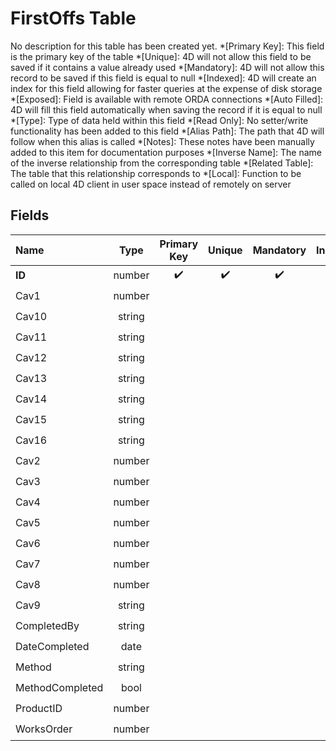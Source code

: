 ﻿# FirstOffs Table
No description for this table has been created yet.
*[Primary Key]: This field is the primary key of the table
*[Unique]: 4D will not allow this field to be saved if it contains a value already used
*[Mandatory]: 4D will not allow this record to be saved if this field is equal to null
*[Indexed]: 4D will create an index for this field allowing for faster queries at the expense of disk storage
*[Exposed]: Field is available with remote ORDA connections
*[Auto Filled]: 4D will fill this field automatically when saving the record if it is equal to null
*[Type]: Type of data held within this field
*[Read Only]: No setter/write functionality has been added to this field
*[Alias Path]: The path that 4D will follow when this alias is called
*[Notes]: These notes have been manually added to this item for documentation purposes
*[Inverse Name]: The name of the inverse relationship from the corresponding table
*[Related Table]: The table that this relationship corresponds to
*[Local]: Function to be called on local 4D client in user space instead of remotely on server
## Fields

|Name|Type|Primary Key|Unique|Mandatory|Indexed|Exposed|Auto Filled|Notes|
|:---|:---:|:---:|:---:|:---:|:---:|:---:|:---:|:---:|
|**ID**|number|✔️|✔️|✔️|✔️|✔️|✔️||
|Cav1|number|||||✔️|||
|Cav10|string|||||✔️|||
|Cav11|string|||||✔️|||
|Cav12|string|||||✔️|||
|Cav13|string|||||✔️|||
|Cav14|string|||||✔️|||
|Cav15|string|||||✔️|||
|Cav16|string|||||✔️|||
|Cav2|number|||||✔️|||
|Cav3|number|||||✔️|||
|Cav4|number|||||✔️|||
|Cav5|number|||||✔️|||
|Cav6|number|||||✔️|||
|Cav7|number|||||✔️|||
|Cav8|number|||||✔️|||
|Cav9|string|||||✔️|||
|CompletedBy|string|||||✔️|||
|DateCompleted|date|||||✔️|||
|Method|string|||||✔️|||
|MethodCompleted|bool|||||✔️|||
|ProductID|number|||||✔️|||
|WorksOrder|number|||||✔️|||